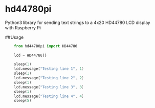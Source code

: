 hd44780pi
=========

Python3 library for sending text strings to a 4x20 HD44780 LCD display with Raspberry Pi

##Usage

```python
    from hd44780pi import HD44780
    
    lcd = HD44780()
    
    sleep(1)
    lcd.message("Testing line 1", 1)
    sleep(1)
    lcd.message("Testing line 2", 2)
    sleep(1)
    lcd.message("Testing line 3", 3)
    sleep(1)
    lcd.message("Testing line 4", 4)
    sleep(5)
```
